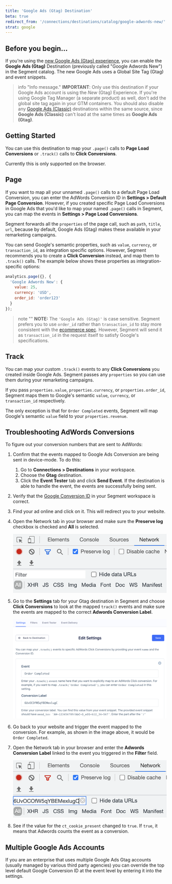 ```yaml
---
title: 'Google Ads (Gtag) Destination'
beta: true
redirect_from: '/connections/destinations/catalog/google-adwords-new/'
strat: google
---
```


## Before you begin...

If you're using the [new Google Ads (Gtag) experience](https://support.google.com/adwords/answer/6095821?hl=en&ref_topic=3165803), you can enable the **Google Ads (Gtag)** Destination (previously called "Google Adwords New") in the Segment catalog. The new Google Ads uses a Global Site Tag (Gtag) and event snippets.

> info "Info message."
> **IMPORTANT**: Only use this destination if your Google Ads account is using the _New_ (Gtag) Experience. If you're using Google Tag Manager (a separate product) as well, don't add the global site tag again in your GTM containers. You should also disable any [Google Ads (Classic)](https://segment.com/docs/connections/destinations/catalog/adwords/) destinations within the same source, since **Google Ads (Classic)** can't load at the same times as **Google Ads (Gtag)**.

## Getting Started

You can use this destination to map your `.page()` calls to **Page Load Conversions** or `.track()` calls to **Click Conversions**.

Currently this is only supported on the browser.

## Page

If you want to map all your unnamed `.page()` calls to a default Page Load Conversion, you can enter the AdWords Conversion ID in **Settings > Default Page Conversion**. However, if you created specific Page Load Conversions in Google Ads that you'd like to map your named `.page()` calls in Segment, you can map the events in **Settings > Page Load Conversions**.

Segment forwards all the `properties` of the page call, such as `path`, `title`, `url`, because by default, Google Ads (Gtag) makes these available in your remarketing campaigns.

You can send Google's semantic properties, such as `value`, `currency`, or `transaction_id`, as integration specific options. However, Segment recommends you to  create a **Click Conversion** instead, and map them to `.track()` calls. The example below shows these properties as integration-specific options:

```javascript
analytics.page({}, {
  'Google Adwords New': {
    value: 25,
    currency: 'USD',
    order_id: 'order123'
  }
});
```

> note ""
> **NOTE:** The `'Google Ads (Gtag)'` is case sensitive. Segment prefers you to use `order_id` rather than  `transaction_id` to stay more consistent with the [ecommerce spec](https://segment.com/docs/connections/spec/ecommerce/v2). However, Segment will send it as `transaction_id` in the request itself to satisfy Google's specifications.

## Track

You can map your custom `.track()` events to any **Click Conversions** you created inside Google Ads. Segment passes any `properties` so you can use them during your remarketing campaigns.

If you pass `properties.value`, `properties.currency`, or `properties.order_id`, Segment maps them to Google's semantic `value`, `currency`, or `transaction_id` respectively.

The only exception is that for `Order Completed` events, Segment will map Google's semantic `value` field to your `properties.revenue`.

## Troubleshooting AdWords Conversions
To figure out your conversion numbers that are sent to AdWords:
1. Confirm that the events mapped to Google Ads Conversion are being sent in device-mode. To do this:
    1. Go to **Connections > Destinations** in your workspace.
    2. Choose the **Gtag** destination.
    3. Click the **Event Tester** tab and click **Send Event**.
    If the destination is able to handle the event, the events are successfully being sent.
2. Verify that the [Google Conversion ID](/docs/connections/destinations/catalog/google-ads-gtag/#google-conversion-id) in your Segment workspace is correct.
3. Find your ad online and click on it. This will redirect you to your website.
4. Open the Network tab in your browser and make sure the **Preserve log** checkbox is checked and **All** is selected.

      ![Network tab](../../images/network-tab.png)

5. Go to the **Settings** tab for your Gtag destination in Segment and choose **Click Conversions** to look at the mapped `track()` events and make sure the events are mapped to the correct **Adwords Conversion Label**.

      ![Edit Settings](../../images/conversion-settings.png)

6. Go back to your website and trigger the event mapped to the conversion. For example, as shown in the image above, it would be `Order Completed`.
7. Open the Network tab in your browser and enter the **Adwords Conversion Label** linked to the event you triggered in the **Filter** field.

      ![Network tab](../../images/network-tab-search.png)

8. See if the value for the `ct_cookie_present` changed to `true`. If `true`, it means that Adwords counts the event as a conversion.  

## Multiple Google Ads Accounts

If you are an enterprise that uses multiple Google Ads Gtag accounts (usually managed by various third party agencies) you can override the top level default Google Conversion ID at the event level by entering it into the settings.
